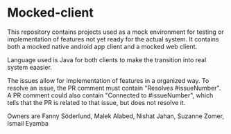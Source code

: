 # Mocked-client

This repository contains projects used as a mock environment for testing or implementation of features not yet ready for the actual system. 
It contains both a mocked native android app client and a mocked web client. 

Language used is Java for both clients to make the transition into real system eaasier. 

The issues allow for implementation of features in a organized way. To resolve an issue, the PR comment must contain "Resolves #issueNumber". A PR comment could also contain "Connected to #issueNumber", which tells that the PR is related to that issue, but does not resolve it. 

Owners are Fanny Söderlund, Malek Alabed, Nishat Jahan, Suzanne Zomer, Ismail Eyamba

